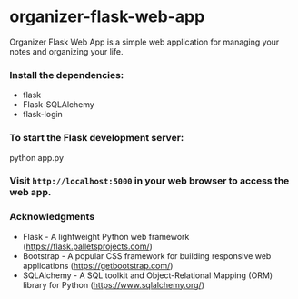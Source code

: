 # organizer-flask-web-app

Organizer Flask Web App is a simple web application for managing your notes and organizing your life.

### Install the dependencies:
- flask
- Flask-SQLAlchemy
- flask-login

### To start the Flask development server:
python app.py

### Visit `http://localhost:5000` in your web browser to access the web app.


### Acknowledgments

- Flask - A lightweight Python web framework (https://flask.palletsprojects.com/)
- Bootstrap - A popular CSS framework for building responsive web applications (https://getbootstrap.com/)
- SQLAlchemy - A SQL toolkit and Object-Relational Mapping (ORM) library for Python (https://www.sqlalchemy.org/)
